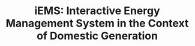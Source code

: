 ---
type: Poster
authors: Jacky Bourgeois, Johann Bourcier, Benoit Baudry, Janet van der Linden, Gerd Kortuem and Blaine A. Price
title: "iEMS: Interactive Energy Management System in the Context of Domestic Generation"
venue: ICT for Sustainability (ICT4S)
year: 2014
---